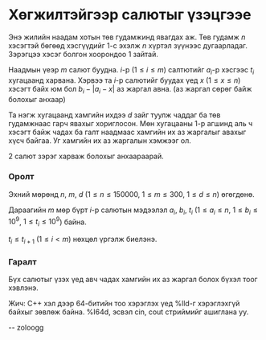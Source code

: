 Хөгжилтэйгээр салютыг үзэцгээе
==============================
Энэ жилийн наадам хотын төв гудамжинд явагдах аж. Төв гудамж $n$ хэсэгтэй бөгөөд
хэсгүүдийг $1$-с эхэлж $n$ хүртэл зүүнээс дугаарладаг. Зэрэгцээ хэсэг болгон
хоорондоо $1$ зайтай.

Наадмын үеэр $m$ салют буудна. $i$-р ($1 ≤ i ≤ m$) салтютийг $a_i$-р хэсгээс
$t_i$ хугацаанд харвана. Хэрвээ та $i$-р салютийг буудах үед $x$ ($1 ≤ x ≤ n$)
хэсэгт байх юм бол $b_i-|a_i-x|$ аз жаргал авна. (аз жаргал сөрөг байж болохыг
анхаар)

Та нэгж хугацаанд хамгийн ихдээ $d$ зайг туулж чаддаг ба төв гудамжнаас гарч
явахыг хориглосон.  Мөн хугацааны 1-р агшинд аль ч хэсэгт байж чадах ба галт
наадмаас хамгийн их аз жаргалыг авахыг хүсч байгаа. Уг хамгийн их аз жаргалын
хэмжээг ол.

2 салют зэрэг харваж болохыг анхаараарай.


### Оролт
Эхний мөрөнд $n$, $m$, $d$ ($1 ≤ n≤ 150000$, $1 ≤ m ≤ 300$, $1 ≤ d ≤ n$)
өгөгдөнө.

Дараагийн $m$ мөр бүрт $i$-р салютын мэдээлэл $a_i$, $b_i$, $t_i$ ($1 ≤ a_i ≤
n$, $1 ≤ b_i ≤ 10^9$, $1 ≤ t_i ≤ 10^9$) байна.

$t_i ≤ t_{i+1}$ ($1 ≤ i < m$) нөхцөл үргэлж биелэнэ.


### Гаралт
Бүх салютыг үзэх үед авч чадах хамгийн их аз жаргал болох бүхэл тоог хэвлэнэ.

Жич: C++ хэл дээр 64-битийн тоо хэрэглэх үед %lld-г хэрэглэхгүй байхыг зөвлөж
байна. %I64d, эсвэл cin, cout стриймийг ашиглана уу.

-- zoloogg
